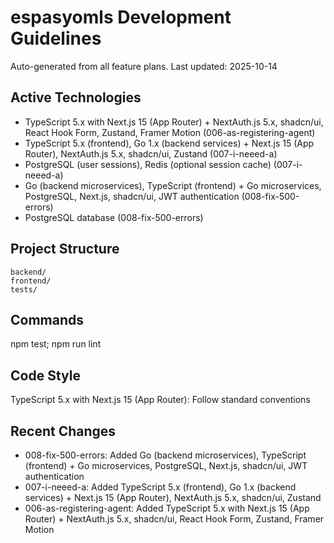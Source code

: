 ﻿# espasyomls Development Guidelines

Auto-generated from all feature plans. Last updated: 2025-10-14

## Active Technologies
- TypeScript 5.x with Next.js 15 (App Router) + NextAuth.js 5.x, shadcn/ui, React Hook Form, Zustand, Framer Motion (006-as-registering-agent)
- TypeScript 5.x (frontend), Go 1.x (backend services) + Next.js 15 (App Router), NextAuth.js 5.x, shadcn/ui, Zustand (007-i-neeed-a)
- PostgreSQL (user sessions), Redis (optional session cache) (007-i-neeed-a)
- Go (backend microservices), TypeScript (frontend) + Go microservices, PostgreSQL, Next.js, shadcn/ui, JWT authentication (008-fix-500-errors)
- PostgreSQL database (008-fix-500-errors)

## Project Structure
```
backend/
frontend/
tests/
```

## Commands
npm test; npm run lint

## Code Style
TypeScript 5.x with Next.js 15 (App Router): Follow standard conventions

## Recent Changes
- 008-fix-500-errors: Added Go (backend microservices), TypeScript (frontend) + Go microservices, PostgreSQL, Next.js, shadcn/ui, JWT authentication
- 007-i-neeed-a: Added TypeScript 5.x (frontend), Go 1.x (backend services) + Next.js 15 (App Router), NextAuth.js 5.x, shadcn/ui, Zustand
- 006-as-registering-agent: Added TypeScript 5.x with Next.js 15 (App Router) + NextAuth.js 5.x, shadcn/ui, React Hook Form, Zustand, Framer Motion

<!-- MANUAL ADDITIONS START -->
<!-- MANUAL ADDITIONS END -->
